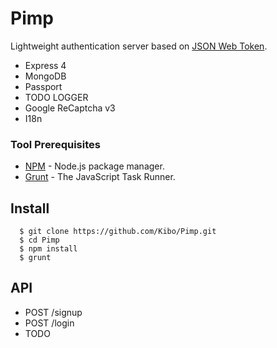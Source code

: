 # Pimp
Lightweight authentication server based on [JSON Web Token](https://jwt.io/introduction/).

- Express 4
- MongoDB
- Passport
- TODO LOGGER
- Google ReCaptcha v3
- I18n

### Tool Prerequisites

- [NPM](https://npmjs.org) - Node.js package manager.
- [Grunt](http://gruntjs.com/) - The JavaScript Task Runner.


## Install
```
  $ git clone https://github.com/Kibo/Pimp.git
  $ cd Pimp
  $ npm install 
  $ grunt
```
## API
- POST /signup
- POST /login
- TODO
